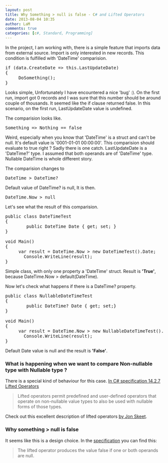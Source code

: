 ```yaml
---
layout: post
title: Why Something > null is false - C# and Lifted Operators
date: 2013-08-04 10:35
author: LaM
comments: true
categories: [c#, Standard, Programming]
---
```

In the project, I am working with, there is a simple feature that imports data from external source. Import is only interested in new records. This condition is fulfilled with 'DateTime' comparision.

<pre class="lang:c# decode:true " >if (data.CreateDate =&gt; this.LastUpdateDate)
{
     DoSomething();
}
</pre>

Looks simple, Unfortunately I have encountered a nice 'bug' :). On the first run, import got 0 records and I was sure that this number should be around couple of thousands. It seemed like the if clause returned false. In this scenario, on the first run, LastUpdateDate value is undefined.

The comparision looks like.

<pre class="lang:c# decode:true " >Something =&gt; Nothing == false</pre>

Weird, especially when you know that 'DateTime' is a struct and can't be null. It's default value is '0001-01-01 00:00:00'. This comparision should evaluate to true right ? Sadly there is one catch. LastUpdateDate is a 'DateTime?' type. I assumed that both operands are of 'DateTime' type. Nullable DateTime is whole different story.

The comparision changes to

<pre class="lang:c# decode:true " >DateTime &gt; DateTime?</pre>

Default value of DateTime? is null, It is then.

<pre class="lang:c# decode:true " >DateTime.Now &gt; null</pre>

Let's see what the result of this comparision.

<pre class="lang:c# decode:true " >public class DateTimeTest
{
        public DateTime Date { get; set; }
}

void Main()
{
     var result = DateTime.Now &gt; new DateTimeTest().Date;
       Console.WriteLine(result);
}</pre>

Simple class, with only one property a 'DateTime' struct. Result is <strong>'True'</strong>, because DateTime.Now > default(DateTime).

Now let's check what happens if there is a DateTime? property.

<pre class="lang:c# decode:true " >public class NullableDateTimeTest
{
        public DateTime? Date { get; set;}
}

void Main()
{
     var result = DateTime.Now &gt; new NullableDateTimeTest().Date;
       Console.WriteLine(result);
}</pre>

Default Date value is null and the result is <strong>'False'</strong>.

<h3>What is happening when we want to compare Non-nullable type with Nullable type ?</h3>

There is a special kind of behaviour for this case. <a href="http://en.csharp-online.net/ECMA-334%3A_14.2.7_Lifted_operators">In C# specification 14.2.7 Lifted Operators</a>

<blockquote>Lifted operators permit predefined and user-defined operators that operate on non-nullable value types to also be used with nullable forms of those types.</blockquote>

Check out this excellent description of lifted operators <a href='http://stackoverflow.com/a/3370150'>by Jon Skeet</a>.

<h3>Why something > null is false</h3>

It seems like this is a design choice. In the <a href="http://en.csharp-online.net/ECMA-334%3A_14.2.7_Lifted_operators">specification</a> you can find this:

<blockquote> The lifted operator produces the value false if one or both operands are null.</blockquote>
